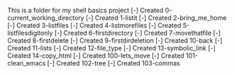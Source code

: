 This is a folder for my shell basics project
[-] Created 0-current_working_directory
[-] Created 1-listit
[-] Created 2-bring_me_home
[-] Created 3-listfiles
[-] Created 4-listmorefiles
[-] Created 5-listfilesdigitonly
[-] Created 6-firstdirectory
[-] Created 7-movethatfile
[-] Created 8-firstdelete
[-] Created 9-firstdirdeletion
[-] Created 10-back
[-] Created 11-lists
[-] Created 12-file_type
[-] Created 13-symbolic_link
[-] Created 14-copy_html
[-] Created 100-lets_move
[-] Created 101-clean_emacs
[-] Created 102-tree
[-] Created 103-commas

